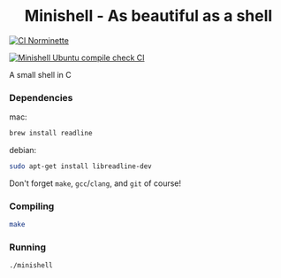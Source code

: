 <br>
<div align="center">
  <h1>Minishell - As beautiful as a shell</h1>
</div>

[![CI Norminette](https://github.com/xvoorvaa/minishell/actions/workflows/norminette.yml/badge.svg)](https://github.com/xvoorvaa/minishell/actions/workflows/norminette.yml)
  
[![Minishell Ubuntu compile check CI](https://github.com/xvoorvaa/minishell/actions/workflows/ubuntu_compilation.yml/badge.svg)](https://github.com/xvoorvaa/minishell/actions/workflows/ubuntu_compilation.yml)

A small shell in C

### Dependencies

mac:
```sh
brew install readline
```

debian:
```sh
sudo apt-get install libreadline-dev
```

Don't forget `make`, `gcc`/`clang`, and `git` of course!

### Compiling

```sh
make
```

### Running
```sh
./minishell
```

